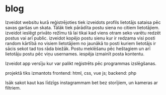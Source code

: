 # blog

Izveidot websitu kurā reģistrējoties tiek izveidots profils lietotājs sataisa pēc savas garšas un skata. Tālāk tiek pārādīta postu siena no citiem lietotājiem.
izveidot ieslēgt privāto režīmu tā lai tikai kad viens otram seko varētu redzēt postus vai arī public.
izveidot kopējo postu sienu kur ir redzama visi posti random kārtībā no visiem lietotājiem no jaunākā to posti kuriem lietotājs ir sācis sekot tad tos rāda biežāk.
Postu meklēšanu pēc heštagiem un arī lietotāju postu pēc viņu usernames.
iespēja izmainīt posta kontentu.

Izveidot app versīju kur var palikt reģistrēts pēc programmas izslēgšanas.

projektā tiks izmantots frontend: html, css, vue js;  backend: php

Isāk sakot kaut kas līdzīgs instagrammam bet bez storījiem, un kameras ar filtriem.
<!--
php larvel
frontend kuru gribam angular(neizmantot)
datubāze
parvālda datus dzēst rediģēt pievinot
pārbaudu datu pareizo ierakstu 
lietotāju datu logins registrācija
datu meklēšana 
datu filtrēšana
datu regidēsana utt
-->